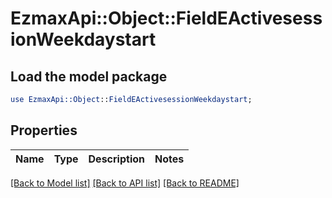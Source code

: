 # EzmaxApi::Object::FieldEActivesessionWeekdaystart

## Load the model package
```perl
use EzmaxApi::Object::FieldEActivesessionWeekdaystart;
```

## Properties
Name | Type | Description | Notes
------------ | ------------- | ------------- | -------------

[[Back to Model list]](../README.md#documentation-for-models) [[Back to API list]](../README.md#documentation-for-api-endpoints) [[Back to README]](../README.md)


